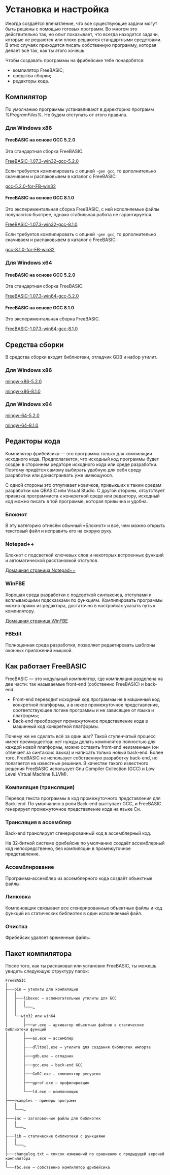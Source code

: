 ﻿# Установка и настройка

Иногда создаётся впечатление, что все существующие задачи могут быть решены с помощью готовых программ. Во многом это действительно так, но опыт показывает, что всегда находятся задачи, которые не решаются или плохо решаются стандартными средствами. В этих случаях приходится писать собственную программу, которая делает всё так, как ты этого хочешь.

Чтобы создавать программы на фрибейсике тебе понадобятся:

* компилятор FreeBASIC;
* средства сборки;
* редакторы кода.


## Компилятор

По умолчанию программы устанавливают в директорию программ <var>%ProgramFiles%</var>. Не будем отступать от этого правила.

### Для Windows x86

#### FreeBASIC на основе GCC 5.2.0

Эта стандартная сборка FreeBASIC.

[FreeBASIC-1.07.3-win32-gcc-5.2.0](http://downloads.sourceforge.net/fbc/FreeBASIC-1.07.3-win32.zip?download)

Если требуется компилировать с опцией `-gen gcc`, то дополнительно скачиваем и распаковывем в каталог с FreeBASIC:

[gcc-5.2.0-for-FB-win32](http://downloads.sourceforge.net/fbc/gcc-5.2.0-for-FB-win32-gengcc.zip?download)

#### FreeBASIC на основе GCC 8.1.0

Это экспериментальная сборка FreeBASIC, с ней исполняемые файлы получаются быстрее, однако стабильная работа не гарантируется.

[FreeBASIC-1.07.3-win32-gcc-8.1.0](http://downloads.sourceforge.net/fbc/FreeBASIC-1.07.3-win32-gcc-8.1.0.7z?download)

Если требуется компилировать с опцией `-gen gcc`, то дополнительно скачиваем и распаковывем в каталог с FreeBASIC:

[gcc-8.1.0-for-FB-win32](http://downloads.sourceforge.net/fbc/gcc-8.1.0-for-FB-win32-gengcc.zip?download)

### Для Windows x64

#### FreeBASIC на основе GCC 5.2.0

Эта стандартная сборка FreeBASIC.

[FreeBASIC-1.07.3-win64-gcc-5.2.0](http://downloads.sourceforge.net/fbc/FreeBASIC-1.07.3-win64.zip?download)

#### FreeBASIC на основе GCC 8.1.0

Это экспериментальная сборка FreeBASIC.

[FreeBASIC-1.07.3-win64-gcc-8.1.0](http://downloads.sourceforge.net/fbc/FreeBASIC-1.07.3-win64-gcc-8.1.0.7z?download)


## Средства сборки

В средства сборки входят библиотеки, отладчик GDB и набор утилит.

### Для Windows x86

[mingw-x86-5.2.0](http://sourceforge.net/projects/mingw-w64/files/Toolchains%20targetting%20Win32/Personal%20Builds/mingw-builds/5.2.0/threads-win32/sjlj/i686-5.2.0-release-win32-sjlj-rt_v4-rev0.7z/download)

[mingw-x86-8.1.0](http://sourceforge.net/projects/mingw-w64/files/Toolchains%20targetting%20Win32/Personal%20Builds/mingw-builds/8.1.0/threads-win32/sjlj/i686-8.1.0-release-win32-sjlj-rt_v6-rev0.7z/download)

### Для Windows x64

[mingw-64-5.2.0](http://sourceforge.net/projects/mingw-w64/files/Toolchains%20targetting%20Win64/Personal%20Builds/mingw-builds/5.2.0/threads-win32/sjlj/x86_64-5.2.0-release-win32-sjlj-rt_v4-rev0.7z/download)

[mingw-64-8.1.0](http://sourceforge.net/projects/mingw-w64/files/Toolchains%20targetting%20Win64/Personal%20Builds/mingw-builds/8.1.0/threads-win32/sjlj/x86_64-8.1.0-release-win32-sjlj-rt_v6-rev0.7z/download)


## Редакторы кода

Компилятор фрибейсика — это программа только для компиляции исходного кода. Предполагается, что исходный код программы будет создан в стороннем редаторе исходного кода или среде разработки. Поэтому придётся самому выбирать  удобную для себя среду разработки или донастраивать уже имеющуюся.

С одной стороны это отпугивает новичков, привыкших к таким средам разработки как QBASIC или Visual Studio. С другой стороны, отсутствует привязка программиста к конкретной среде или редактору, исходный код можно писать в той программе, которая привычна и удобна.

### Блокнот

В эту категорию отнесём обычный «Блокнот» и всё, чем можно открыть текстовый файл и исправить его на скорую руку.

### Notepad++

Блокнот с подсветкой ключевых слов и некоторых встроенных функций и автоматической расстановкой отступов.

[Домашная страница Notepad++](https://notepad-plus-plus.org/)

### WinFBE

Хорошая среда разработки с подсветкой синтаксиса, отступами и всплывающими подсказками по функциям. Компилировать программы можно прямо из редактора, достаточно в настройках указать путь к компилятору.

[Домашная страница WinFBE](https://github.com/PaulSquires/WinFBE)

### FBEdit

Полноценная среда разработки, позволяет редактировать шаблоны оконных приложений мышкой.


## Как работает FreeBASIC

FreeBASIC — это модульный компилятор, где компиляция разделена на две части: так называемые front-end (собственно FreeBASIC) и back-end:

* Front-end переводит исходный код программы не в машинный код конкретной платформы, а в некое промежуточное представление, соответствующее логике программы и не зависящее от языка и платформы;
* Back-end преобразует промежуточное представление кода в машинный код конкретной платформы.

Почему же не сделать всё за один шаг? Такой ступенчатый процесс имеет преимущества: нет нужды делать компилятор полностью для каждой новой платформы, можно оставить front-end неизменным (он отвечает за синтаксис языка) и написать только новый back-end. Более того, FreeBASIC не использует собственную разработку back-end, но полагается на известные решения. В качестве такого известного решения FreeBASIC использует Gnu Compiler Collection (GCC) и Low Level Virtual Machine (LLVM).

### Компиляция (трансляция)

Перевод текста программы в код промежуточного представления для Back-end. По умолчанию в роли Back-end выступает GCC, и FreeBASIC генерирует промежуточное представление кода на языке Си.

### Трансляция в ассемблер

Back-end транслирует сгенерированный код в ассемблерный код.

На 32‐битной системе фрибейсик по умолчанию создаёт ассемблерный код непосредственно, без компиляции в промежуточное представление.

### Ассемблирование

Программа‐ассемблер из ассемблерного кода создаёт объектные файлы.

### Линковка

Компоновщик связывает все сгенерированные объектные файлы и код функций из статических библиотек в один исполняемый файл.

### Очистка

Фрибейсик удаляет временные файлы.


## Пакет компилятора

После того, как ты распаковал или установил FreeBASIC, ты можешь увидеть следующую структуру папок:

```
FreeBASIC
│
├───bin — утилиты для компиляции
│   │
│   ├───libexec — вспомогательные утилиты для GCC
│   │   │
│   │   └───…
│   │
│   └──win32 или win64
│       │
│       ├───ar.exe — архиватор объектных файлов в статические библиотеки функций
│       │
│       ├───as.exe — ассемблер
│       │
│       ├───dlltool.exe — утилита для создания библиотек импорта
│       │
│       ├───gdb.exe — отладчик
│       │
│       ├───gcc.exe — back-end GCC
│       │
│       ├───GoRC.exe — компилятор ресурсов
│       │
│       ├───gprof.exe — профилировщик
│       │
│       └───ld.exe — компоновщик
│
├───examples — примеры программ
│   │
│   └───…
│
├───inc — заголовочные файлы для библиотек
│   │
│   └───…
│
├───lib — статические библиотеки с функциями
│   │
│   └───…
│
├───changelog.txt — список изменений по сравнению с предыдущей версией компилятора
│
└───fbc.exe — собственно компилятор фрибейсика
```
